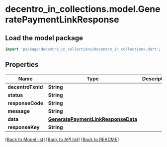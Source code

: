# decentro_in_collections.model.GeneratePaymentLinkResponse

## Load the model package
```dart
import 'package:decentro_in_collections/decentro_in_collections.dart';
```

## Properties
Name | Type | Description | Notes
------------ | ------------- | ------------- | -------------
**decentroTxnId** | **String** |  | [optional] 
**status** | **String** |  | [optional] 
**responseCode** | **String** |  | [optional] 
**message** | **String** |  | [optional] 
**data** | [**GeneratePaymentLinkResponseData**](GeneratePaymentLinkResponseData.md) |  | [optional] 
**responseKey** | **String** |  | [optional] 

[[Back to Model list]](../README.md#documentation-for-models) [[Back to API list]](../README.md#documentation-for-api-endpoints) [[Back to README]](../README.md)


